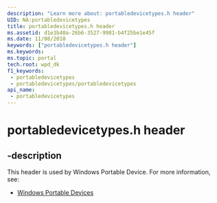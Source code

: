```yaml
---
description: "Learn more about: portabledevicetypes.h header"
UID: NA:portabledevicetypes
title: portabledevicetypes.h header
ms.assetid: d1e1b40a-26b6-3527-9981-b4f25be1e45f
ms.date: 11/08/2018
keywords: ["portabledevicetypes.h header"]
ms.keywords: 
ms.topic: portal
tech.root: wpd_dk
f1_keywords:
 - portabledevicetypes
 - portabledevicetypes/portabledevicetypes
api_name:
 - portabledevicetypes
---
```


# portabledevicetypes.h header


## -description

This header is used by Windows Portable Device. For more information, see:

- [Windows Portable Devices](../_wpd_dk/index.md)

